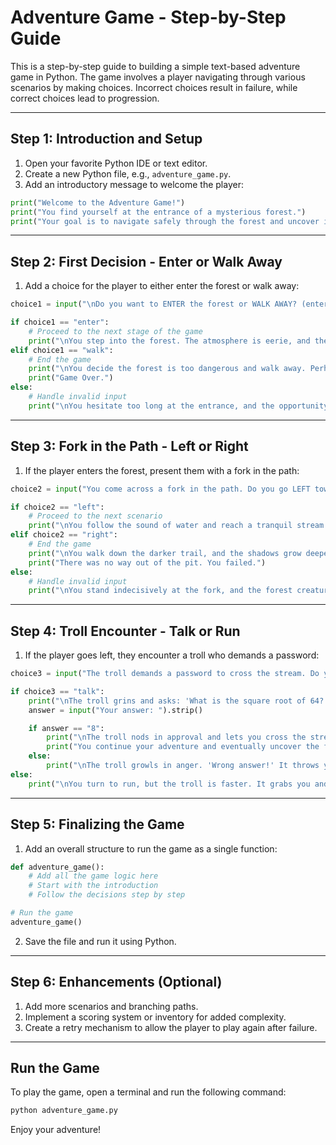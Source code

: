 
# Adventure Game - Step-by-Step Guide

This is a step-by-step guide to building a simple text-based adventure game in Python. The game involves a player navigating through various scenarios by making choices. Incorrect choices result in failure, while correct choices lead to progression.

---

## Step 1: Introduction and Setup

1. Open your favorite Python IDE or text editor.
2. Create a new Python file, e.g., `adventure_game.py`.
3. Add an introductory message to welcome the player:

```python
print("Welcome to the Adventure Game!")
print("You find yourself at the entrance of a mysterious forest.")
print("Your goal is to navigate safely through the forest and uncover its secrets.")
```

---

## Step 2: First Decision - Enter or Walk Away

1. Add a choice for the player to either enter the forest or walk away:

```python
choice1 = input("\nDo you want to ENTER the forest or WALK AWAY? (enter/walk): ").lower()

if choice1 == "enter":
    # Proceed to the next stage of the game
    print("\nYou step into the forest. The atmosphere is eerie, and the sound of rustling leaves surrounds you.")
elif choice1 == "walk":
    # End the game
    print("\nYou decide the forest is too dangerous and walk away. Perhaps another adventure awaits you.")
    print("Game Over.")
else:
    # Handle invalid input
    print("\nYou hesitate too long at the entrance, and the opportunity passes. The adventure ends before it begins.")
```

---

## Step 3: Fork in the Path - Left or Right

1. If the player enters the forest, present them with a fork in the path:

```python
choice2 = input("You come across a fork in the path. Do you go LEFT towards the sound of running water or RIGHT into the darker trail? (left/right): ").lower()

if choice2 == "left":
    # Proceed to the next scenario
    print("\nYou follow the sound of water and reach a tranquil stream. Suddenly, a troll appears!")
elif choice2 == "right":
    # End the game
    print("\nYou walk down the darker trail, and the shadows grow deeper. Suddenly, you fall into a pit!")
    print("There was no way out of the pit. You failed.")
else:
    # Handle invalid input
    print("\nYou stand indecisively at the fork, and the forest creatures take notice. It's not safe here. You failed.")
```

---

## Step 4: Troll Encounter - Talk or Run

1. If the player goes left, they encounter a troll who demands a password:

```python
choice3 = input("The troll demands a password to cross the stream. Do you try to TALK to it or RUN away? (talk/run): ").lower()

if choice3 == "talk":
    print("\nThe troll grins and asks: 'What is the square root of 64?'")
    answer = input("Your answer: ").strip()

    if answer == "8":
        print("\nThe troll nods in approval and lets you cross the stream. You've survived this encounter!")
        print("You continue your adventure and eventually uncover the forest's hidden treasures. Congratulations!")
    else:
        print("\nThe troll growls in anger. 'Wrong answer!' It throws you into the stream. You failed.")
else:
    print("\nYou turn to run, but the troll is faster. It grabs you and tosses you into the stream. You failed.")
```

---

## Step 5: Finalizing the Game

1. Add an overall structure to run the game as a single function:

```python
def adventure_game():
    # Add all the game logic here
    # Start with the introduction
    # Follow the decisions step by step

# Run the game
adventure_game()
```

2. Save the file and run it using Python.

---

## Step 6: Enhancements (Optional)

1. Add more scenarios and branching paths.
2. Implement a scoring system or inventory for added complexity.
3. Create a retry mechanism to allow the player to play again after failure.

---

## Run the Game

To play the game, open a terminal and run the following command:

```bash
python adventure_game.py
```

Enjoy your adventure!

